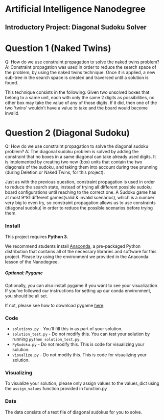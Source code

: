 # Artificial Intelligence Nanodegree
## Introductory Project: Diagonal Sudoku Solver

# Question 1 (Naked Twins)
Q: How do we use constraint propagation to solve the naked twins problem?
A: Constraint propagation was used in order to reduce the search space of the problem, by using the naked twins technique. Once it is applied, a new sub-tree in the search space is created and traversed until a solution is found.

This technique consists in the following: Given two unsolved boxes that belong to a same unit, each with only the same 2 digits as possibilities, no other box may take the value of any of those digits. If it did, then one of the two 'twins' wouldn't have a value to take and the board would become invalid.


# Question 2 (Diagonal Sudoku)
Q: How do we use constraint propagation to solve the diagonal sudoku problem?
A: The diagonal sudoku problem is solved by adding the constraint that no boxes in a same diagonal can take already used digits. It is implemented by creating two new (box) units that contain the two diagonals of the sudoku, and taking them into account during tree prunning (during Deletion or Naked Twins, for this project).

Just as with the previous question, constraint propagation is used in order to reduce the search state, instead of trying all different possible sudoku board configurations until reaching to the correct one. A Sudoku game has at most 9^81 different games(valid & invalid scenarios), which is a number very big to even try, so constraint propagation allows us to use constraints (diagonal sudoku) in order to reduce the possible scenarios before trying them.

### Install

This project requires **Python 3**.

We recommend students install [Anaconda](https://www.continuum.io/downloads), a pre-packaged Python distribution that contains all of the necessary libraries and software for this project.
Please try using the environment we provided in the Anaconda lesson of the Nanodegree.

##### Optional: Pygame

Optionally, you can also install pygame if you want to see your visualization. If you've followed our instructions for setting up our conda environment, you should be all set.

If not, please see how to download pygame [here](http://www.pygame.org/download.shtml).

### Code

* `solutions.py` - You'll fill this in as part of your solution.
* `solution_test.py` - Do not modify this. You can test your solution by running `python solution_test.py`.
* `PySudoku.py` - Do not modify this. This is code for visualizing your solution.
* `visualize.py` - Do not modify this. This is code for visualizing your solution.

### Visualizing

To visualize your solution, please only assign values to the values_dict using the ```assign_values``` function provided in function.py

### Data

The data consists of a text file of diagonal sudokus for you to solve.
